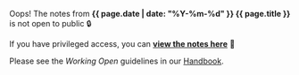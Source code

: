 Oops! The notes from **{{ page.date | date: "%Y-%m-%d" }} {{ page.title }}** is not open to public :lock:

If you have privileged access, you can <a href="{{ site.organizing-private }}/{{ page.path | remove: '_posts/private/' }}">**view the notes here**</a> :key:

Please see the _Working Open_ guidelines in our [Handbook](https://handbook.hypha.coop/working-open.html).